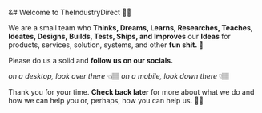&# Welcome to TheIndustryDirect 🤙🏽

We are a small team who **Thinks, Dreams, Learns, Researches, Teaches, Ideates, Designs, Builds, Tests, Ships, and Improves** our **Ideas** for products, services, solution, systems, and other **fun shit. 💩**

Please do us a solid and **follow us on our socials.**

_on a *desktop*, look over there_ 👈🏽
_on a *mobile*, look down there_ 👇🏽

Thank you for your time. **Check back later** for more about what we do and how we can help you or, perhaps, how you can help us. 👋🏽

